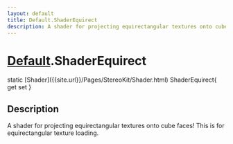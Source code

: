 ```yaml
---
layout: default
title: Default.ShaderEquirect
description: A shader for projecting equirectangular textures onto cube faces! This is for equirectangular texture loading.
---
```

# [Default]({{site.url}}/Pages/StereoKit/Default.html).ShaderEquirect

<div class='signature' markdown='1'>
static [Shader]({{site.url}}/Pages/StereoKit/Shader.html) ShaderEquirect{ get set }
</div>

## Description
A shader for projecting equirectangular textures onto
cube faces! This is for equirectangular texture loading.

